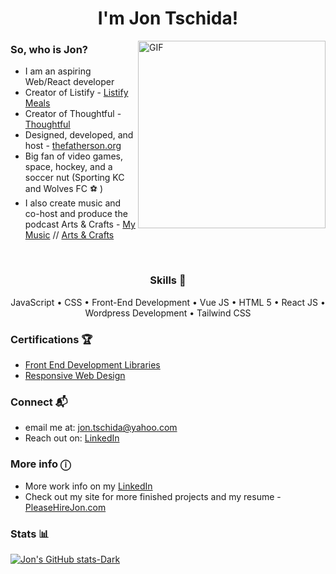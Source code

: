 <h1 align="center">I'm Jon Tschida!</h1>

 <img align="right" alt="GIF" width="300px" src="https://i.pinimg.com/originals/e4/26/70/e426702edf874b181aced1e2fa5c6cde.gif" />

### So, who is Jon?
- I am an aspiring Web/React developer 
- Creator of Listify - [Listify Meals](https://listify-meals.com/)
- Creator of Thoughtful - [Thoughtful](https://thoughtful.cc/)
- Designed, developed, and host - [thefatherson.org](https://thefatherson.org)
- Big fan of video games, space, hockey, and a soccer nut (Sporting KC and Wolves FC ⚽️ )
- I also create music and co-host and produce the podcast Arts & Crafts - [My Music](https://open.spotify.com/artist/6yQD874vpjjDstL099LvWz?si=VT_PDM_NQZCrbjYycmFWnQ) // [Arts & Crafts](https://open.spotify.com/show/5GXgMXs3p95Wj02C6JMzBY?si=W2qZS8nvRde0JBLpPAbzHQ)

<br />

<h3 align="center">Skills 💪</h2>

<p align="center">JavaScript • CSS • Front-End Development • Vue JS  • HTML 5 • React JS • Wordpress Development • Tailwind CSS</p>

### Certifications 🏆

- [Front End Development Libraries](https://www.freecodecamp.org/certification/jon-tschida/front-end-development-libraries)
- [Responsive Web Design](https://www.freecodecamp.org/certification/jon-tschida/responsive-web-design)

### Connect 📬

- email me at: jon.tschida@yahoo.com
- Reach out on: [LinkedIn](https://www.linkedin.com/in/jonathan-tschida-991453109/)

### More info ⓘ 
- More work info on my [LinkedIn](https://www.linkedin.com/in/jonathan-tschida-991453109/) 
- Check out my site for more finished projects and my resume - [PleaseHireJon.com](https://pleasehirejon.com)

### Stats 📊

[![Jon's GitHub stats-Dark](https://github-readme-stats.vercel.app/api?username=jon-tschida&show_icons=true&theme=dark#gh-dark-mode-only)](https://github.com/anuraghazra/github-readme-stats#gh-dark-mode-only)
